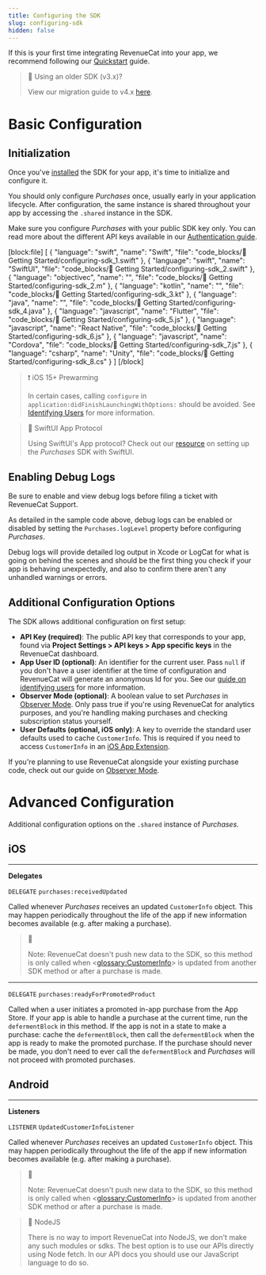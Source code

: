 ```yaml
---
title: Configuring the SDK
slug: configuring-sdk
hidden: false
---
```

If this is your first time integrating RevenueCat into your app, we recommend following our [Quickstart](https://docs.revenuecat.com/docs/getting-started) guide.

> 📘 Using an older SDK (v3.x)?
> 
> View our migration guide to v4.x [here](doc:ios-native-3x-to-4x-migration).

# Basic Configuration

## Initialization

Once you've [installed](https://docs.revenuecat.com/docs/installation) the SDK for your app, it's time to initialize and configure it.

You should only configure _Purchases_ once, usually early in your application lifecycle. After configuration, the same instance is shared throughout your app by accessing the `.shared` instance in the SDK.

Make sure you configure _Purchases_ with your public SDK key only. You can read more about the different API keys available in our [Authentication guide](https://docs.revenuecat.com/docs/authentication).

[block:file]
[
  {
    "language": "swift",
    "name": "Swift",
    "file": "code_blocks/🚀 Getting Started/configuring-sdk_1.swift"
  },
  {
    "language": "swift",
    "name": "SwiftUI",
    "file": "code_blocks/🚀 Getting Started/configuring-sdk_2.swift"
  },
  {
    "language": "objectivec",
    "name": "",
    "file": "code_blocks/🚀 Getting Started/configuring-sdk_2.m"
  },
  {
    "language": "kotlin",
    "name": "",
    "file": "code_blocks/🚀 Getting Started/configuring-sdk_3.kt"
  },
  {
    "language": "java",
    "name": "",
    "file": "code_blocks/🚀 Getting Started/configuring-sdk_4.java"
  },
  {
    "language": "javascript",
    "name": "Flutter",
    "file": "code_blocks/🚀 Getting Started/configuring-sdk_5.js"
  },
  {
    "language": "javascript",
    "name": "React Native",
    "file": "code_blocks/🚀 Getting Started/configuring-sdk_6.js"
  },
  {
    "language": "javascript",
    "name": "Cordova",
    "file": "code_blocks/🚀 Getting Started/configuring-sdk_7.js"
  },
  {
    "language": "csharp",
    "name": "Unity",
    "file": "code_blocks/🚀 Getting Started/configuring-sdk_8.cs"
  }
]
[/block]

> ❗️ iOS 15+ Prewarming
> 
> In certain cases, calling `configure` in `application:didFinishLaunchingWithOptions:` should be avoided. See [Identifying Users](https://docs.revenuecat.com/docs/user-ids#provide-app-user-id-on-configuration) for more information.

> 📘 SwiftUI App Protocol
> 
> Using SwiftUI's App protocol? Check out our [resource](https://www.revenuecat.com/docs/swiftui-helpers) on setting up the _Purchases_ SDK with SwiftUI.

## Enabling Debug Logs

Be sure to enable and view debug logs before filing a ticket with RevenueCat Support.

As detailed in the sample code above, debug logs can be enabled or disabled by setting the `Purchases.logLevel` property before configuring _Purchases_.

Debug logs will provide detailed log output in Xcode or LogCat for what is going on behind the scenes and should be the first thing you check if your app is behaving unexpectedly, and also to confirm there aren't any unhandled warnings or errors.

## Additional Configuration Options

The SDK allows additional configuration on first setup:

- **API Key (required)**: The public API key that corresponds to your app, found via **Project Settings > API keys > App specific keys** in the RevenueCat dashboard.
- **App User ID (optional)**: An identifier for the current user. Pass `null` if you don't have a user identifier at the time of configuration and RevenueCat will generate an anonymous Id for you. See our [guide on identifying users](https://docs.revenuecat.com/docs/user-ids) for more information.
- **Observer Mode (optional)**: A boolean value to set _Purchases_ in [Observer Mode](https://docs.revenuecat.com/docs/observer-mode). Only pass true if you're using RevenueCat for analytics purposes, and you're handling making purchases and checking subscription status yourself.
- **User Defaults (optional, iOS only)**: A key to override the standard user defaults used to cache `CustomerInfo`. This is required if you need to access `CustomerInfo` in an [iOS App Extension](https://developer.apple.com/app-extensions/).

If you're planning to use RevenueCat alongside your existing purchase code, check out our guide on [Observer Mode](https://docs.revenuecat.com/docs/observer-mode).

# Advanced Configuration

Additional configuration options on the `.shared` instance of _Purchases_.

## iOS

***

**Delegates**

`DELEGATE` `purchases:receivedUpdated`

Called whenever _Purchases_ receives an updated `CustomerInfo` object. This may happen periodically throughout the life of the app if new information becomes available (e.g. after making a purchase).

> 📘 
> 
> Note: RevenueCat doesn't push new data to the SDK, so this method is only called when <<glossary:CustomerInfo>> is updated from another SDK method or after a purchase is made.

***

`DELEGATE` `purchases:readyForPromotedProduct`

Called when a user initiates a promoted in-app purchase from the App Store. If your app is able to handle a purchase at the current time, run the `defermentBlock` in this method. If the app is not in a state to make a purchase: cache the `defermentBlock`, then call the `defermentBlock` when the app is ready to make the promoted purchase. If the purchase should never be made, you don't need to ever call the `defermentBlock` and _Purchases_ will not proceed with promoted purchases.

## Android

***

**Listeners**

`LISTENER` `UpdatedCustomerInfoListener`

Called whenever _Purchases_ receives an updated `CustomerInfo` object. This may happen periodically throughout the life of the app if new information becomes available (e.g. after making a purchase).

> 📘 
> 
> Note: RevenueCat doesn't push new data to the SDK, so this method is only called when <<glossary:CustomerInfo>> is updated from another SDK method or after a purchase is made.

> 🚧 NodeJS
> 
> There is no way to import RevenueCat into NodeJS, we don't make any such modules or sdks. The best option is to use our APIs directly using Node fetch. In our API docs you should use our JavaScript language to do so.
